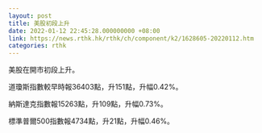 ```yaml
---
layout: post
title: 美股初段上升
date: 2022-01-12 22:45:28.000000000 +08:00
link: https://news.rthk.hk/rthk/ch/component/k2/1628605-20220112.htm
categories: rthk
---
```


美股在開市初段上升。

道瓊斯指數較早時報36403點，升151點，升幅0.42%。

納斯達克指數報15263點，升109點，升幅0.73%。

標準普爾500指數報4734點，升21點，升幅0.46%。
